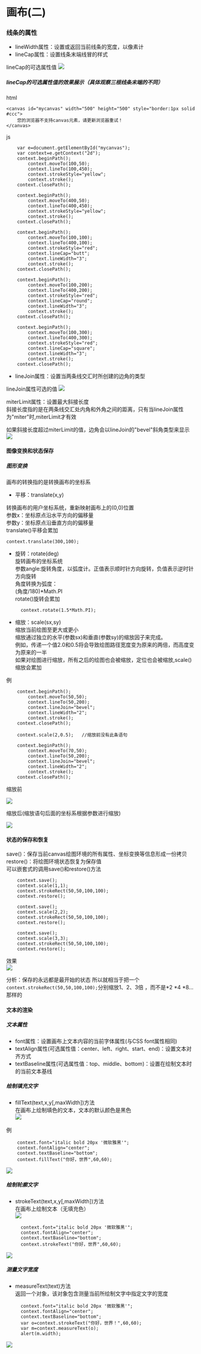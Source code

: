 # 画布(二)

### 线条的属性
* lineWidth属性：设置或返回当前线条的宽度，以像素计
* lineCap属性：设置线条末端线冒的样式

lineCap的可选属性值
![](images/canvas21.jpg)

##### lineCap的可选属性值的效果展示（具体观察三根线条末端的不同）

html

	<canvas id="mycanvas" width="500" height="500" style="border:1px solid #ccc">
		您的浏览器不支持canvas元素，请更新浏览器重试！
	</canvas>

js

		var e=document.getElementById("mycanvas");
		var context=e.getContext("2d");
		context.beginPath();
			context.moveTo(100,50);
			context.lineTo(100,450);
			context.strokeStyle="yellow";
			context.stroke();
		context.closePath();
		
		context.beginPath();
			context.moveTo(400,50);
			context.lineTo(400,450);
			context.strokeStyle="yellow";
			context.stroke();
		context.closePath();
		
		context.beginPath();
			context.moveTo(100,100);
			context.lineTo(400,100);
			context.strokeStyle="red";
			context.lineCap="butt";
			context.lineWidth="3";
			context.stroke();
		context.closePath();
		
		context.beginPath();
			context.moveTo(100,200);
			context.lineTo(400,200);
			context.strokeStyle="red";
			context.lineCap="round";
			context.lineWidth="3";
			context.stroke();
		context.closePath();
		
		context.beginPath();
			context.moveTo(100,300);
			context.lineTo(400,300);
			context.strokeStyle="red";
			context.lineCap="square";
			context.lineWidth="3";
			context.stroke();
		context.closePath();

* lineJoin属性：设置当两条线交汇时所创建的边角的类型  

lineJoin属性可选的值
![](images/canvas22.jpg)

miterLimit属性：设置最大斜接长度  
斜接长度指的是在两条线交汇处内角和外角之间的距离，只有当lineJoin属性为"miter"时,miterLimit才有效

如果斜接长度超过miterLimit的值，边角会以lineJoin的"bevel"斜角类型来显示
![](images/canvas23.jpg)

#### 图像变换和状态保存
##### 图形变换
画布的转换指的是转换画布的坐标系

* 平移：translate(x,y)

转换画布的用户坐标系统，重新映射画布上的(0,0)位置  
参数x：坐标原点沿水平方向的偏移量  
参数y：坐标原点沿垂直方向的偏移量  
translate()平移会累加
  
	context.translate(300,100);

* 旋转：rotate(deg)  
旋转画布的坐标系统  
参数angle:旋转角度，以弧度计。正值表示顺时针方向旋转，负值表示逆时针方向旋转  
角度转换为弧度：  
(角度/180)*Math.PI  
rotate()旋转会累加

		context.rotate(1.5*Math.PI);

* 缩放：scale(sx,sy)  
缩放当前绘图至更大或更小  
缩放通过独立的水平(参数sx)和垂直(参数sy)的缩放因子来完成。  
例如，传递一个值2.0和0.5将会导致绘图路径宽度变为原来的两倍，而高度变为原来的一半  
如果对绘图进行缩放，所有之后的绘图也会被缩放，定位也会被缩放,scale()缩放会累加

例

		context.beginPath();
			context.moveTo(50,50);
			context.lineTo(50,200);
			context.lineJoin="bevel";
			context.lineWidth="2";
			context.stroke();
		context.closePath();
	
		context.scale(2,0.5);   //缩放前没有此条语句
	
		context.beginPath();
			context.moveTo(70,50);
			context.lineTo(50,200);
			context.lineJoin="bevel";
			context.lineWidth="2";
			context.stroke();
		context.closePath();

缩放前  

![](images/canvas24.jpg)

缩放后(缩放语句后面的坐标系根据参数进行缩放)

![](images/canvas25.jpg)


#### 状态的保存和恢复
save()：保存当前canvas绘图环境的所有属性、坐标变换等信息形成一份拷贝  
restore()：将绘图环境状态恢复为保存值  
可以嵌套式的调用save()和restore()方法  

		context.save();
		context.scale(1,1);
		context.strokeRect(50,50,100,100);
		context.restore();
		
		context.save();
		context.scale(2,2);
		context.strokeRect(50,50,100,100);
		context.restore();
		
		context.save();
		context.scale(3,3);
		context.strokeRect(50,50,100,100);
		context.restore();

效果  
![](images/canvas26.jpg)  

分析：保存的永远都是最开始的状态 所以就相当于把一个`context.strokeRect(50,50,100,100);`分别缩放1、2、3倍 ，而不是*2 *4 *8...那样的

#### 文本的渲染
##### 文本属性
* font属性：设置画布上文本内容的当前字体属性(与CSS font属性相同)
* textAlign属性(可选属性值：center、left、right、start、end)：设置文本对齐方式  
* textBaseline属性(可选属性值：top、middle、bottom)：设置在绘制文本时的当前文本基线

##### 绘制填充文字
* fillText(text,x,y[,maxWidth])方法  
在画布上绘制填色的文本，文本的默认颜色是黑色  
![](images/canvas27.jpg)

例

		context.font="italic bold 20px '微软雅黑'";
		context.fontAlign="center";
		context.textBaseline="bottom";
		context.fillText("你好，世界",60,60);

![](images/canvas28.jpg)

##### 绘制轮廓文字
* strokeText(text,x,y[,maxWidth])方法  
在画布上绘制文本（无填充色）  
![](images/canvas27.jpg)  

		context.font="italic bold 20px '微软雅黑'";
		context.fontAlign="center";
		context.textBaseline="bottom";
		context.strokeText("你好，世界",60,60);


![](images/canvas29.jpg)


##### 测量文字宽度
* measureText(text)方法  
返回一个对象，该对象包含测量当前所绘制文字中指定文字的宽度

		context.font="italic bold 20px '微软雅黑'";
		context.fontAlign="center";
		context.textBaseline="bottom";
		var o=context.strokeText("你好，世界！",60,60);
		var m=context.measureText(o);
		alert(m.width);

![](images/canvas210.jpg)